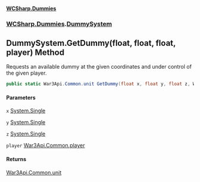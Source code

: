 #### [WCSharp.Dummies](README.md 'README')
### [WCSharp.Dummies](WCSharp.Dummies.md 'WCSharp.Dummies').[DummySystem](WCSharp.Dummies.DummySystem.md 'WCSharp.Dummies.DummySystem')

## DummySystem.GetDummy(float, float, float, player) Method

Requests an available dummy at the given coordinates and under control of the given player.

```csharp
public static War3Api.Common.unit GetDummy(float x, float y, float z, War3Api.Common.player player);
```
#### Parameters

<a name='WCSharp.Dummies.DummySystem.GetDummy(float,float,float,War3Api.Common.player).x'></a>

`x` [System.Single](https://docs.microsoft.com/en-us/dotnet/api/System.Single 'System.Single')

<a name='WCSharp.Dummies.DummySystem.GetDummy(float,float,float,War3Api.Common.player).y'></a>

`y` [System.Single](https://docs.microsoft.com/en-us/dotnet/api/System.Single 'System.Single')

<a name='WCSharp.Dummies.DummySystem.GetDummy(float,float,float,War3Api.Common.player).z'></a>

`z` [System.Single](https://docs.microsoft.com/en-us/dotnet/api/System.Single 'System.Single')

<a name='WCSharp.Dummies.DummySystem.GetDummy(float,float,float,War3Api.Common.player).player'></a>

`player` [War3Api.Common.player](https://docs.microsoft.com/en-us/dotnet/api/War3Api.Common.player 'War3Api.Common.player')

#### Returns
[War3Api.Common.unit](https://docs.microsoft.com/en-us/dotnet/api/War3Api.Common.unit 'War3Api.Common.unit')
